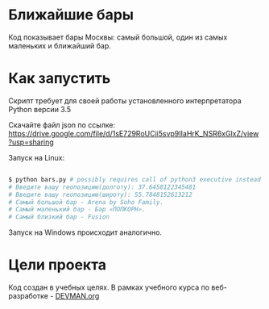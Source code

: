 # Ближайшие бары

Код показывает бары Москвы: самый большой, один из самых маленьких и ближайший бар.

# Как запустить

Скрипт требует для своей работы установленного интерпретатора Python версии 3.5

Скачайте файл json по ссылке: https://drive.google.com/file/d/1sE729RoUCii5svp9IIaHrK_NSR6xGlxZ/view?usp=sharing

Запуск на Linux:

```bash

$ python bars.py # possibly requires call of python3 executive instead of just python
# Введите вашу геопозицию(долготу): 37.6458122345481
# Введите вашу геопозицию(широту): 55.7848152613212
# Самый большой бар - Arena by Soho Family.
# Самый маленький бар - Бар «ПОПКОРН».
# Самый близкий бар - Fusion

```

Запуск на Windows происходит аналогично.

# Цели проекта

Код создан в учебных целях. В рамках учебного курса по веб-разработке - [DEVMAN.org](https://devman.org)
